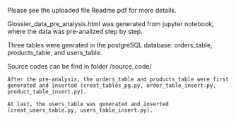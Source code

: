 Please see the uploaded file Readme.pdf for more details.

Glossier_data_pre_analysis.html was generated from jupyter notebook, where the data was pre-analized step by step.

Three tables were genrated in the postgreSQL database: orders_table, products_table, and users_table.

Source codes can be find in folder /source_code/ 

    After the pre-analysis, the orders_table and products_table were first generated and inserted (creat_tables_pg.py, order_table_insert.py, product_table_insert.py).

    At last, the users_table was generated and inserted (creat_users_table.py, users_table_insert.py).


